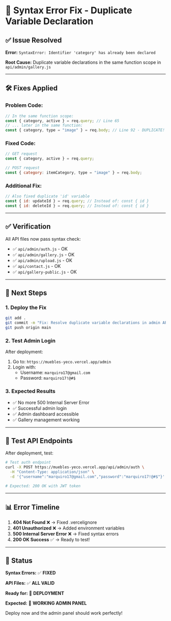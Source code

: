 # 🔧 Syntax Error Fix - Duplicate Variable Declaration

## ✅ Issue Resolved

**Error:** `SyntaxError: Identifier 'category' has already been declared`

**Root Cause:** Duplicate variable declarations in the same function scope in `api/admin/gallery.js`

---

## 🛠️ Fixes Applied

### **Problem Code:**

```javascript
// In the same function scope:
const { category, active } = req.query; // Line 65
// ... later in the same function:
const { category, type = "image" } = req.body; // Line 92 - DUPLICATE!
```

### **Fixed Code:**

```javascript
// GET request
const { category, active } = req.query;

// POST request
const { category: itemCategory, type = "image" } = req.body;
```

### **Additional Fix:**

```javascript
// Also fixed duplicate 'id' variable
const { id: updateId } = req.query; // Instead of: const { id }
const { id: deleteId } = req.query; // Instead of: const { id }
```

---

## ✅ Verification

All API files now pass syntax check:

- ✅ `api/admin/auth.js` - OK
- ✅ `api/admin/gallery.js` - OK
- ✅ `api/admin/upload.js` - OK
- ✅ `api/contact.js` - OK
- ✅ `api/gallery-public.js` - OK

---

## 🚀 Next Steps

### **1. Deploy the Fix**

```bash
git add .
git commit -m "Fix: Resolve duplicate variable declarations in admin API"
git push origin main
```

### **2. Test Admin Login**

After deployment:

1. Go to: `https://muebles-yeco.vercel.app/admin`
2. Login with:
   - Username: `marquiro17@gmail.com`
   - Password: `marquiro17!@#$`

### **3. Expected Results**

- ✅ No more 500 Internal Server Error
- ✅ Successful admin login
- ✅ Admin dashboard accessible
- ✅ Gallery management working

---

## 🧪 Test API Endpoints

After deployment, test:

```bash
# Test auth endpoint
curl -X POST https://muebles-yeco.vercel.app/api/admin/auth \
  -H "Content-Type: application/json" \
  -d '{"username":"marquiro17@gmail.com","password":"marquiro17!@#$"}'

# Expected: 200 OK with JWT token
```

---

## 📊 Error Timeline

1. **404 Not Found** ❌ → Fixed .vercelignore
2. **401 Unauthorized** ❌ → Added environment variables
3. **500 Internal Server Error** ❌ → Fixed syntax errors
4. **200 OK Success** ✅ → Ready to test!

---

## 🎯 Status

**Syntax Errors:** ✅ **FIXED**

**API Files:** ✅ **ALL VALID**

**Ready for:** 🚀 **DEPLOYMENT**

**Expected:** 🎯 **WORKING ADMIN PANEL**

Deploy now and the admin panel should work perfectly!
